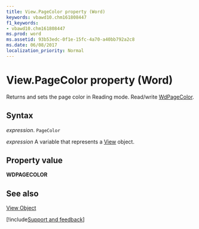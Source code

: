```yaml
---
title: View.PageColor property (Word)
keywords: vbawd10.chm161808447
f1_keywords:
- vbawd10.chm161808447
ms.prod: word
ms.assetid: 93b53edc-0f1e-15fc-4a70-a40bb792a2c8
ms.date: 06/08/2017
localization_priority: Normal
---
```



# View.PageColor property (Word)

Returns and sets the page color in Reading mode. Read/write [WdPageColor](Word.wdpagecolor.md).


## Syntax

_expression_. `PageColor`

_expression_ A variable that represents a [View](./Word.View.md) object.


## Property value

 **WDPAGECOLOR**


## See also


[View Object](Word.View.md)

[!include[Support and feedback](~/includes/feedback-boilerplate.md)]